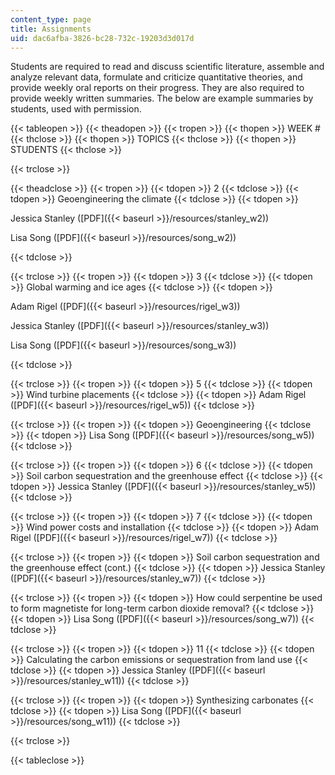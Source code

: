 ```yaml
---
content_type: page
title: Assignments
uid: dac6afba-3826-bc28-732c-19203d3d017d
---
```


Students are required to read and discuss scientific literature, assemble and analyze relevant data, formulate and criticize quantitative theories, and provide weekly oral reports on their progress. They are also required to provide weekly written summaries. The below are example summaries by students, used with permission.

{{< tableopen >}}
{{< theadopen >}}
{{< tropen >}}
{{< thopen >}}
WEEK #
{{< thclose >}}
{{< thopen >}}
TOPICS
{{< thclose >}}
{{< thopen >}}
STUDENTS
{{< thclose >}}

{{< trclose >}}

{{< theadclose >}}
{{< tropen >}}
{{< tdopen >}}
2
{{< tdclose >}}
{{< tdopen >}}
Geoengineering the climate
{{< tdclose >}}
{{< tdopen >}}


Jessica Stanley ([PDF]({{< baseurl >}}/resources/stanley_w2))

Lisa Song ([PDF]({{< baseurl >}}/resources/song_w2))


{{< tdclose >}}

{{< trclose >}}
{{< tropen >}}
{{< tdopen >}}
3
{{< tdclose >}}
{{< tdopen >}}
Global warming and ice ages
{{< tdclose >}}
{{< tdopen >}}


Adam Rigel ([PDF]({{< baseurl >}}/resources/rigel_w3))

Jessica Stanley ([PDF]({{< baseurl >}}/resources/stanley_w3))

Lisa Song ([PDF]({{< baseurl >}}/resources/song_w3))


{{< tdclose >}}

{{< trclose >}}
{{< tropen >}}
{{< tdopen >}}
5
{{< tdclose >}}
{{< tdopen >}}
Wind turbine placements
{{< tdclose >}}
{{< tdopen >}}
Adam Rigel ([PDF]({{< baseurl >}}/resources/rigel_w5))
{{< tdclose >}}

{{< trclose >}}
{{< tropen >}}
{{< tdopen >}}
Geoengineering
{{< tdclose >}}
{{< tdopen >}}
Lisa Song ([PDF]({{< baseurl >}}/resources/song_w5))
{{< tdclose >}}

{{< trclose >}}
{{< tropen >}}
{{< tdopen >}}
6
{{< tdclose >}}
{{< tdopen >}}
Soil carbon sequestration and the greenhouse effect
{{< tdclose >}}
{{< tdopen >}}
Jessica Stanley ([PDF]({{< baseurl >}}/resources/stanley_w5))
{{< tdclose >}}

{{< trclose >}}
{{< tropen >}}
{{< tdopen >}}
7
{{< tdclose >}}
{{< tdopen >}}
Wind power costs and installation
{{< tdclose >}}
{{< tdopen >}}
Adam Rigel ([PDF]({{< baseurl >}}/resources/rigel_w7))
{{< tdclose >}}

{{< trclose >}}
{{< tropen >}}
{{< tdopen >}}
Soil carbon sequestration and the greenhouse effect (cont.)
{{< tdclose >}}
{{< tdopen >}}
Jessica Stanley ([PDF]({{< baseurl >}}/resources/stanley_w7))
{{< tdclose >}}

{{< trclose >}}
{{< tropen >}}
{{< tdopen >}}
How could serpentine be used to form magnetiste for long-term carbon dioxide removal?
{{< tdclose >}}
{{< tdopen >}}
Lisa Song ([PDF]({{< baseurl >}}/resources/song_w7))
{{< tdclose >}}

{{< trclose >}}
{{< tropen >}}
{{< tdopen >}}
11
{{< tdclose >}}
{{< tdopen >}}
Calculating the carbon emissions or sequestration from land use
{{< tdclose >}}
{{< tdopen >}}
Jessica Stanley ([PDF]({{< baseurl >}}/resources/stanley_w11))
{{< tdclose >}}

{{< trclose >}}
{{< tropen >}}
{{< tdopen >}}
Synthesizing carbonates
{{< tdclose >}}
{{< tdopen >}}
Lisa Song ([PDF]({{< baseurl >}}/resources/song_w11))
{{< tdclose >}}

{{< trclose >}}

{{< tableclose >}}